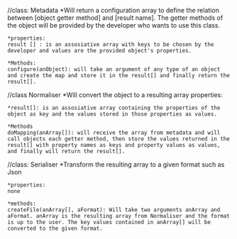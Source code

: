 //class: Metadata
*Will return a configuration array to define the relation between [object getter method] and [result name]. The getter methods of the object will be provided by the developer who wants to use this class.
	
	*properties:
	result [] : is an assosiative array with keys to be chosen by the developer and values are the provided object's properties.
	
	*Methods:
	configure(anObject): will take an argument of any type of an object and create the map and store it in the result[] and finally return the result[].

//class Normaliser
*Will convert the object to a resulting array
	properties:
	
	*result[]: is an assosiative array containing the properties of the object as key and the values stored in those properties as values.
	
	*Methods
	doMapping(anArray[]): will receive the array from metadata and will call objects each getter method, then store the values returned in the result[] with property names as keys and property values as values, and finally will return the result[].

//class: Serialiser
*Transform the resulting array to a given format such as Json
	
	*properties:
	none
	
	*methods:
	createFile(anArray[], aFormat): Will take two arguments anArray and aFormat. anArray is the resulting array from Normaliser and the format is up to the user. The key values contained in anArray[] will be converted to the given format.

 